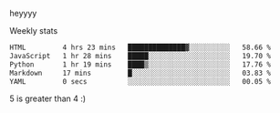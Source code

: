 heyyyy

Weekly stats
<!--START_SECTION:waka-->

```txt
HTML         4 hrs 23 mins   ██████████████▓░░░░░░░░░░   58.66 %
JavaScript   1 hr 28 mins    █████░░░░░░░░░░░░░░░░░░░░   19.70 %
Python       1 hr 19 mins    ████▒░░░░░░░░░░░░░░░░░░░░   17.76 %
Markdown     17 mins         █░░░░░░░░░░░░░░░░░░░░░░░░   03.83 %
YAML         0 secs          ░░░░░░░░░░░░░░░░░░░░░░░░░   00.05 %
```

<!--END_SECTION:waka-->
5 is greater than 4 :)
